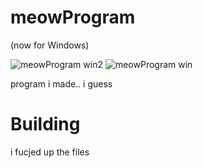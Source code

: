 # meowProgram
(now for Windows)

![meowProgram win2](https://github.com/user-attachments/assets/5cee29a8-8780-4e18-b907-362fe3c8ed69)
![meowProgram win](https://github.com/user-attachments/assets/2eb818d8-1ef5-4cbb-a5ea-761ebb476ea2)


program i made.. i guess

# Building
i fucjed up the files
